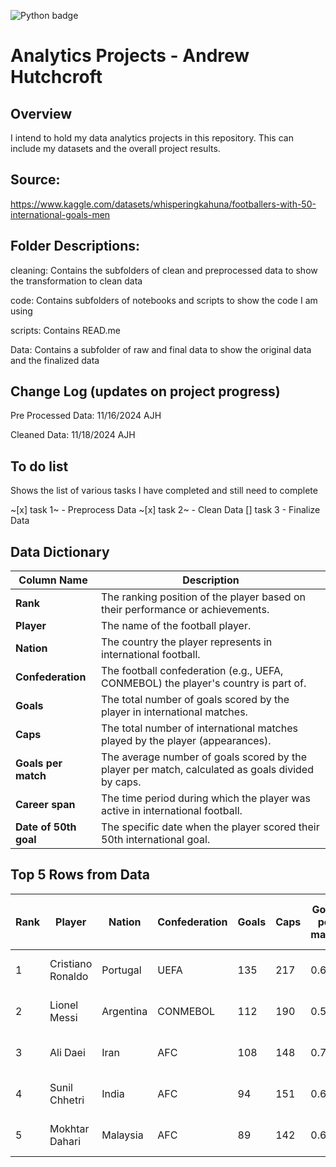 ![Python badge](https://img.shields.io/badge/Python-3776AB?style=for-the-badge&logo=python&logoColor=white)

# Analytics Projects - Andrew Hutchcroft

## Overview

I intend to hold my data analytics projects in this repository. This can include my datasets and the overall project results.

## Source:

https://www.kaggle.com/datasets/whisperingkahuna/footballers-with-50-international-goals-men

## Folder Descriptions:

cleaning: Contains the subfolders of clean and preprocessed data to show the transformation to clean data

code: Contains subfolders of notebooks and scripts to show the code I am using

scripts: Contains READ.me

Data: Contains a subfolder of raw and final data to show the original data and the finalized data

## Change Log (updates on project progress)

Pre Processed Data: 11/16/2024 AJH

Cleaned Data: 11/18/2024 AJH

## To do list

Shows the list of various tasks I have completed and still need to complete

~[x] task 1~ - Preprocess Data
~[x] task 2~ - Clean Data
[] task 3 - Finalize Data

## Data Dictionary

| **Column Name**       | **Description**                                                                                  |
| --------------------- | ------------------------------------------------------------------------------------------------ |
| **Rank**              | The ranking position of the player based on their performance or achievements.                   |
| **Player**            | The name of the football player.                                                                 |
| **Nation**            | The country the player represents in international football.                                     |
| **Confederation**     | The football confederation (e.g., UEFA, CONMEBOL) the player's country is part of.               |
| **Goals**             | The total number of goals scored by the player in international matches.                         |
| **Caps**              | The total number of international matches played by the player (appearances).                    |
| **Goals per match**   | The average number of goals scored by the player per match, calculated as goals divided by caps. |
| **Career span**       | The time period during which the player was active in international football.                    |
| **Date of 50th goal** | The specific date when the player scored their 50th international goal.                          |

## Top 5 Rows from Data

| **Rank** | **Player**        | **Nation** | **Confederation** | **Goals** | **Caps** | **Goals per match** | **Career span** | **Date of 50th goal** |
| -------- | ----------------- | ---------- | ----------------- | --------- | -------- | ------------------- | --------------- | --------------------- |
| 1        | Cristiano Ronaldo | Portugal   | UEFA              | 135       | 217      | 0.62                | 2003-           | 26-Jun-14             |
| 2        | Lionel Messi      | Argentina  | CONMEBOL          | 112       | 190      | 0.59                | 2005-           | 29-Mar-16             |
| 3        | Ali Daei          | Iran       | AFC               | 108       | 148      | 0.73                | 1993-2006       | 9-Jan-00              |
| 4        | Sunil Chhetri     | India      | AFC               | 94        | 151      | 0.62                | 2005-2024       | 31-Dec-15             |
| 5        | Mokhtar Dahari    | Malaysia   | AFC               | 89        | 142      | 0.63                | 1972-1985       | 22-Aug-76             |
